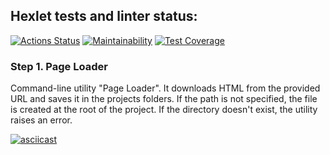 ## Hexlet tests and linter status:
[![Actions Status](https://github.com/TAndrei17/js-jest-testing-project-67/workflows/hexlet-check/badge.svg)](https://github.com/TAndrei17/js-jest-testing-project-67/actions) [![Maintainability](https://api.codeclimate.com/v1/badges/c79b2bf94ca4952bca26/maintainability)](https://codeclimate.com/github/TAndrei17/js-jest-testing-project-67/maintainability) [![Test Coverage](https://api.codeclimate.com/v1/badges/c79b2bf94ca4952bca26/test_coverage)](https://codeclimate.com/github/TAndrei17/js-jest-testing-project-67/test_coverage)

### Step 1. Page Loader

Command-line utility "Page Loader". It downloads HTML from the provided URL and saves it in the projects folders. If the path is not specified, the file is created at the root of the project. If the directory doesn't exist, the utility raises an error.

[![asciicast](https://asciinema.org/a/602255.svg)](https://asciinema.org/a/602255)